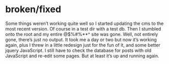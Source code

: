 <!--
  id: 304
  date: 2007-10-01T23:44:39
  modified: 2007-10-01T23:44:39
  slug: brokenfixed
  type: post
  excerpt: <p>Some things weren&#8217;t working quite well so I started updating the cms to the most recent version. Of course in a test dir with a test db. Then I stumbled onto the root and my entire @$%#%**^ site was gone. Well, not entirely gone, there&#8217;s just no output. It took me a day or two [&hellip;]</p>
  categories: admin
  tags: test
  inCv: 
  inPortfolio: 
  dateFrom: 
  dateTo: 
-->

# broken/fixed

<p>Some things weren&#8217;t working quite well so I started updating the cms to the most recent version. Of course in a test dir with a test db. Then I stumbled onto the root and my entire @$%#%**^ site was gone. Well, not entirely gone, there&#8217;s just no output. It took me a day or two but now it&#8217;s working again, plus I threw in a little redesign just for the fun of it, and some better jquery JavaScript. I still have to check the database for posts with old JavaScript and re-edit some pages. But at least it&#8217;s up and running again.</p>